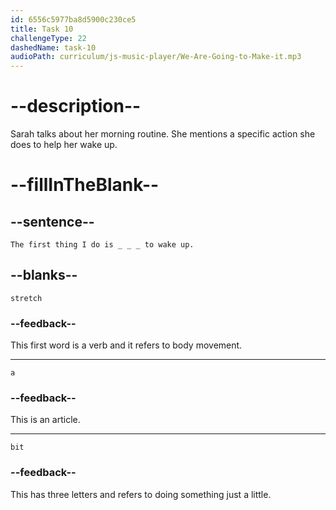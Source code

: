 ```yaml
---
id: 6556c5977ba8d5900c230ce5
title: Task 10
challengeType: 22
dashedName: task-10
audioPath: curriculum/js-music-player/We-Are-Going-to-Make-it.mp3
---
```


<!--
AUDIO REFERENCE: 
audio: Sarah: Hey, James! Thanks. Look, I don't do anything out of the ordinary, I think. I usually wake up around 7 AM. The first thing I do is stretch a bit to wake up.
Delete this after adding the audio.

-->
# --description--

Sarah talks about her morning routine. She mentions a specific action she does to help her wake up.

# --fillInTheBlank--

## --sentence--

`The first thing I do is _ _ _ to wake up.`

## --blanks--

`stretch`

### --feedback--

This first word is a verb and it refers to body movement.

---

`a`

### --feedback--

This is an article.

---
`bit`

### --feedback--

This has three letters and refers to doing something just a little.
